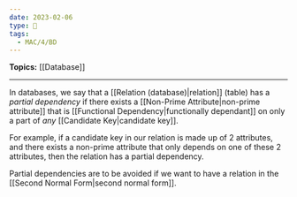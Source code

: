 ```yaml
---
date: 2023-02-06
type: 🧠
tags:
  - MAC/4/BD
---
```


**Topics:** [[Database]]

---

In databases, we say that a [[Relation (database)|relation]] (table) has a _partial dependency_ if there exists a [[Non-Prime Attribute|non-prime attribute]] that is [[Functional Dependency|functionally dependant]] on only a part of _any_ [[Candidate Key|candidate key]].

For example, if a candidate key in our relation is made up of 2 attributes, and there exists a non-prime attribute that only depends on one of these 2 attributes, then the relation has a partial dependency.

Partial dependencies are to be avoided if we want to have a relation in the [[Second Normal Form|second normal form]].
